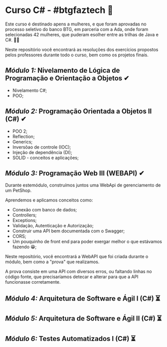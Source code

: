 

# Curso C# - #btgfaztech 📘

Este curso é destinado apens a mulheres, e que foram aprovadas no processo seletivo do banco BTG, em parceria com a Ada, onde foram selecionadas 42 mulheres, que puderam esolher entre as trilhas de Java e C#.  👯‍♀️

Neste repositório você encontrará as resoluções dos exercícios propostos pelos professores durante todo o curso, bem como os projetos finais.

## *Módulo 1:* Nivelamento de Lógica de Programação e Orientação a Objetos ✔ 
* Nivelamento C#;
* POO;
  
## *Módulo 2:* Programação Orientada a Objetos II (C#) ✔ 

* POO 2;
* Reflection;
* Generics;
* Inversõao de controle (IOC);
* Injeção de dependência (DI);
* SOLID - conceitos e aplicações;

## *Módulo 3:* Programação Web III (WEBAPI) ✔

Durante estemódulo, construímos juntos uma WebApi de gerenciamento de um PetShop. 

Aprendemos e aplicamos conceitos como:

* Conexão com banco de dados;
* Controllers;
* Exceptions;
* Validação, Autenticação e Autorização;
* Construir uma API bem documentada com o Swagger;
* CORS;
* Um pouquinho de front end para poder exergar melhor o que estávamos fazendo 😁;

Neste repositório, você encontrará a WebAPI que foi criada durante o módulo, bem como a "prova" que realizamos. 

A prova consiste em uma API com diversos erros, ou faltando linhas no código fonte, que precisaríamos detecar e alterar para que a API funcionasse corretamente. 

## *Módulo 4:* Arquitetura de Software e Ágil I (C#) ⏳
## *Módulo 5:* Arquitetura de Software e Ágil II (C#) ⏳
## *Módulo 6:* Testes Automatizados I (C#) ⏳


